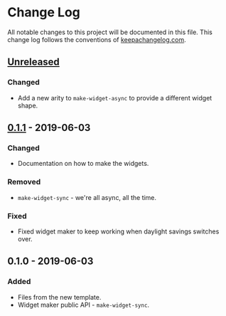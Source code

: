 # Change Log
All notable changes to this project will be documented in this file. This change log follows the conventions of [keepachangelog.com](http://keepachangelog.com/).

## [Unreleased]
### Changed
- Add a new arity to `make-widget-async` to provide a different widget shape.

## [0.1.1] - 2019-06-03
### Changed
- Documentation on how to make the widgets.

### Removed
- `make-widget-sync` - we're all async, all the time.

### Fixed
- Fixed widget maker to keep working when daylight savings switches over.

## 0.1.0 - 2019-06-03
### Added
- Files from the new template.
- Widget maker public API - `make-widget-sync`.

[Unreleased]: https://github.com/your-name/clojure-se/compare/0.1.1...HEAD
[0.1.1]: https://github.com/your-name/clojure-se/compare/0.1.0...0.1.1
